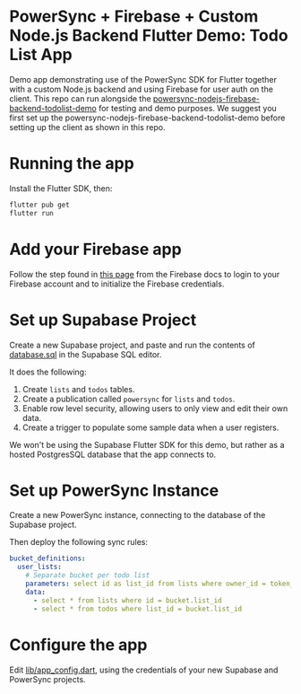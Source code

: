# PowerSync + Firebase + Custom Node.js Backend Flutter Demo: Todo List App

Demo app demonstrating use of the PowerSync SDK for Flutter together with a custom Node.js backend and using Firebase for user auth on the client. This repo can run alongside the [powersync-nodejs-firebase-backend-todolist-demo](https://github.com/powersync-ja/powersync-nodejs-firebase-backend-todolist-demo) for testing and demo purposes.
We suggest you first set up the powersync-nodejs-firebase-backend-todolist-demo before setting up the client as shown in this repo.

# Running the app

Install the Flutter SDK, then:

```sh
flutter pub get
flutter run
```

# Add your Firebase app 
Follow the step found in [this page](https://firebase.google.com/docs/flutter/setup?platform=ios) from the Firebase docs to login to your Firebase account and to initialize the Firebase credentials.

# Set up Supabase Project

Create a new Supabase project, and paste and run the contents of [database.sql](./database.sql) in the Supabase SQL editor.

It does the following:

1. Create `lists` and `todos` tables.
2. Create a publication called `powersync` for `lists` and `todos`.
3. Enable row level security, allowing users to only view and edit their own data.
4. Create a trigger to populate some sample data when a user registers.

We won't be using the Supabase Flutter SDK for this demo, but rather as a hosted PostgresSQL database that the app connects to.

# Set up PowerSync Instance

Create a new PowerSync instance, connecting to the database of the Supabase project.

Then deploy the following sync rules:

```yaml
bucket_definitions:
  user_lists:
    # Separate bucket per todo list
    parameters: select id as list_id from lists where owner_id = token_parameters.user_id
    data:
      - select * from lists where id = bucket.list_id
      - select * from todos where list_id = bucket.list_id
```

# Configure the app

Edit [lib/app_config.dart](./lib/app_config.dart), using the credentials of your new
Supabase and PowerSync projects.


